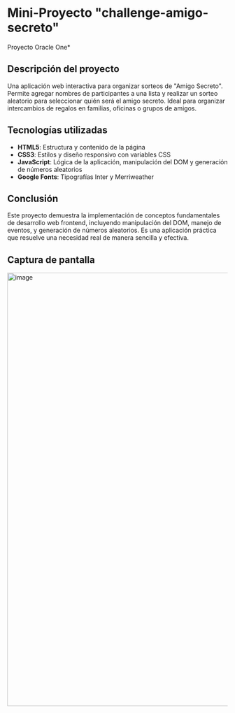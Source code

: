 # Mini-Proyecto "challenge-amigo-secreto"
Proyecto Oracle One*

## Descripción del proyecto

Una aplicación web interactiva para organizar sorteos de "Amigo Secreto". Permite agregar nombres de participantes a una lista y realizar un sorteo aleatorio para seleccionar quién será el amigo secreto. Ideal para organizar intercambios de regalos en familias, oficinas o grupos de amigos.

## Tecnologías utilizadas

- **HTML5**: Estructura y contenido de la página
- **CSS3**: Estilos y diseño responsivo con variables CSS
- **JavaScript**: Lógica de la aplicación, manipulación del DOM y generación de números aleatorios
- **Google Fonts**: Tipografías Inter y Merriweather

## Conclusión

Este proyecto demuestra la implementación de conceptos fundamentales de desarrollo web frontend, incluyendo manipulación del DOM, manejo de eventos, y generación de números aleatorios. Es una aplicación práctica que resuelve una necesidad real de manera sencilla y efectiva.

## Captura de pantalla

<img width="1917" height="992" alt="image" src="https://github.com/user-attachments/assets/f9286cd2-2a29-4db8-b523-d5ea8f250f51" />
